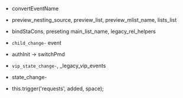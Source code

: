 - convertEventName

- preview_nesting_source, preview_list, preview_mlist_name, lists_list

- bindStaCons, preseting main_list_name, legacy_rel_helpers

- `child_change-` event

- authInit -> switchPmd

- `vip_state_change-`, _legacy_vip_events

- state_change-

- this.trigger('requests', added, space);
